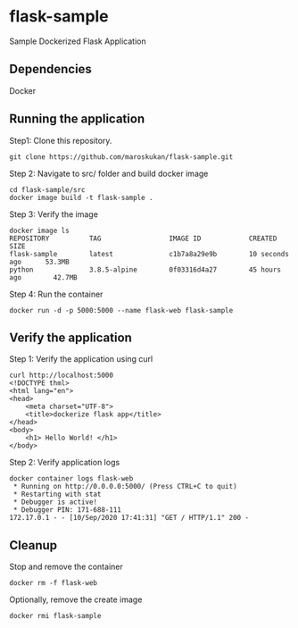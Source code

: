 # flask-sample
Sample Dockerized Flask Application

## Dependencies

Docker

## Running the application

Step1: Clone this repository.
```
git clone https://github.com/maroskukan/flask-sample.git
```

Step 2: Navigate to src/ folder and build docker image
```
cd flask-sample/src
docker image build -t flask-sample .
```

Step 3: Verify the image
```
docker image ls
REPOSITORY          TAG                 IMAGE ID            CREATED             SIZE
flask-sample        latest              c1b7a8a29e9b        10 seconds ago      53.3MB
python              3.8.5-alpine        0f03316d4a27        45 hours ago        42.7MB
```

Step 4: Run the container
```
docker run -d -p 5000:5000 --name flask-web flask-sample
```

## Verify the application
Step 1: Verify the application using curl
```
curl http://localhost:5000
<!DOCTYPE thml>
<html lang="en">
<head>
    <meta charset="UTF-8">
    <title>dockerize flask app</title>
</head>
<body>
    <h1> Hello World! </h1>
</body>
```

Step 2: Verify application logs
```
docker container logs flask-web
 * Running on http://0.0.0.0:5000/ (Press CTRL+C to quit)
 * Restarting with stat
 * Debugger is active!
 * Debugger PIN: 171-688-111
172.17.0.1 - - [10/Sep/2020 17:41:31] "GET / HTTP/1.1" 200 -
```
## Cleanup

Stop and remove the container
```
docker rm -f flask-web
```

Optionally, remove the create image
```
docker rmi flask-sample
```





